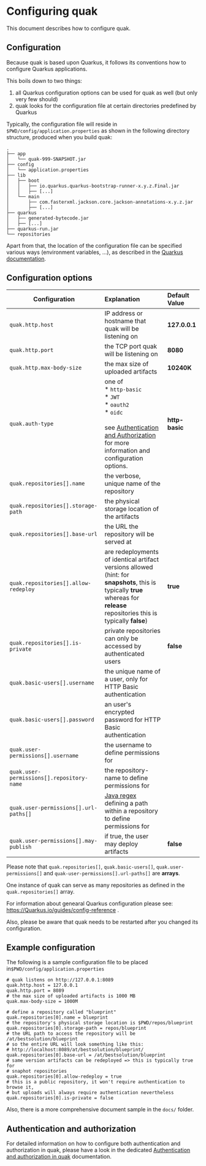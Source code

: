 # Configuring quak

This document describes how to configure quak.

## Configuration

Because quak is based upon Quarkus, it follows its conventions how to configure Quarkus applications.

This boils down to two things:

1. all Quarkus configuration options can be used for quak as well (but only very few should)
2. quak looks for the configuration file at certain directories predefined by Quarkus

Typically, the configuration file will reside in `$PWD/config/application.properties` as shown in the following  directory structure, produced when you build quak:

```.
.
├── app
│   └── quak-999-SNAPSHOT.jar
├── config
│   └── application.properties
├── lib
│   ├── boot
│   │   ├── io.quarkus.quarkus-bootstrap-runner-x.y.z.Final.jar
│   │   ├── [...]
│   └── main
│       ├── com.fasterxml.jackson.core.jackson-annotations-x.y.z.jar
│       ├── [...]
├── quarkus
│   ├── generated-bytecode.jar
│   ├── [...]
├── quarkus-run.jar
└── repositories
```

Apart from that, the location of the configuration file can be specified various ways (environment variables, ...), as described in the [Quarkus documentation](https://Quarkus.io/guides/config-reference).

## Configuration options

| Configuration                             | Explanation                                                  | Default Value  |
| ----------------------------------------- | :----------------------------------------------------------- | :------------- |
| `quak.http.host`                          | IP address or hostname that quak will be listening on        | **127.0.0.1**  |
| `quak.http.port`                          | the TCP port quak will be listening on                       | **8080**       |
| `quak.http.max-body-size`                 | the max size of uploaded artifacts                           | **10240K**     |
| `quak.auth-type`                          | one of<br />* `http-basic`<br />* `JWT`<br />* `oauth2`<br />* `oidc`<br /><br />see [Authentication and Authorization](docs/AUTH.md) for more information and configuration options. | **http-basic** |
| `quak.repositories[].name`                | the verbose, unique name of the repository                   |                |
| `quak.repositories[].storage-path`        | the physical storage location of the artifacts               |                |
| `quak.repositories[].base-url`            | the URL the repository will be served at                     |                |
| `quak.repositories[].allow-redeploy`      | are redeployments of identical artifact versions allowed (hint: for **snapshots**, this is typically **true** whereas for **release** repositories this is typically **false**) | **true**       |
| `quak.repositories[].is-private`          | private repositories can only be accessed by authenticated users | **false**      |
| `quak.basic-users[].username`             | the unique name of a user, only for HTTP Basic authentication |                |
| `quak.basic-users[].password`             | an user's encrypted password for HTTP Basic authentication   |                |
| `quak.user-permissions[].username`        | the username to define permissions for                       |                |
| `quak.user-permissions[].repository-name` | the repository-name to define permissions for                |                |
| `quak.user-permissions[].url-paths[]`     | [Java regex](https://docs.oracle.com/javase/7/docs/api/java/util/regex/Pattern.html) defining a path within a repository to define permissions for |                |
| `quak.user-permissions[].may-publish`     | if true, the user may deploy artifacts                       | **false**      |

Please note that `quak.repositories[]`, `quak.basic-users[]`, `quak.user-permissions[]` and `quak-user-permissions[].url-paths[]` are **arrays**.

One instance of quak can serve as many repositories as defined in the `quak.repositories[]` array.

For information about genearal Quarkus configuration please see: https://Quarkus.io/guides/config-reference .

Also, please be aware that quak needs to be restarted after you changed its configuration.

## Example configuration

The following is a sample configuration file to be placed in`$PWD/config/application.properties`

```
# quak listens on http://127.0.0.1:8089
quak.http.host = 127.0.0.1
quak.http.port = 8089
# the max size of uploaded artifacts is 1000 MB
quak.max-body-size = 1000M

# define a repository called "blueprint"
quak.repositories[0].name = blueprint
# the repository's physical storage location is $PWD/repos/blueprint
quak.repositories[0].storage-path = repos/blueprint
# the URL path to access the repository will be /at/bestsolution/blueprint
# so the entire URL will look something like this:
# http://localhost:8089/at/bestsolution/blueprint/
quak.repositories[0].base-url = /at/bestsolution/blueprint
# same version artifacts can be redeployed => this is typically true for
# snaphot repositories
quak.repositories[0].allow-redeploy = true
# this is a public repository, it won't require authentication to browse it,
# but uploads will always require authentication nevertheless
quak.repositories[0].is-private = false
```

Also, there is a more comprehensive document sample in the `docs/` folder.

## Authentication and authorization

For detailed information on how to configure both authentication and authorization in quak, please have a look in the dedicated [Authentication and authorization in quak](docs/AUTH.md) documentation.


